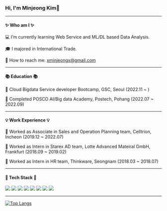 ### Hi, I'm Minjeong Kim👋

---

#### ✨ Who am I ✨
 💻 I’m currently learning Web Service and ML/DL based Data Analysis.
 
 🎓 I majored in International Trade.
 
 🙋 How to reach me: xminjeongx@gmail.com
 
 ---
 
 #### 	📚 Education 📚
 
 🏫 Cloud Bigdata Service developer Bootcamp, GSC, Seoul (2022.11 ~ )
 
 🏫 Completed POSCO AI/Big data Academy, Postech, Pohang (2022.07 ~ 2022.09)
 

---

#### 💡 Work Experience 💡
🏢 Worked as Associate in Sales and Operation Planning team, Celltrion, Incheon (2019.12 ~ 2022.07)

🏢 Worked as Intern in Starex AD team, Lotte Advanced Mateiral GmbH, Frankfurt (2018.09 ~ 2019.02)

🏢 Worked as Intern in HR team, Thinkware, Seongnam (2018.03 ~ 2018.07)

---

#### 📌 Tech Stack 📌 
<img src="https://img.shields.io/badge/Python-3776AB?style=for-the-badge&logo=Python&logoColor=white"> <img src="https://img.shields.io/badge/Jupyter-F37626?style=for-the-badge&logo=Jupyter&logoColor=white"> <img src="https://img.shields.io/badge/OpenCV-5C3EE8?style=for-the-badge&logo=OpenCV&logoColor=white"> <img src="https://img.shields.io/badge/YOLO-00FFFF?style=for-the-badge&logo=YOLO&logoColor=white"> <img src="https://img.shields.io/badge/Keras-D00000?style=for-the-badge&logo=Keras&logoColor=white"> <img src="https://img.shields.io/badge/Pytorch-EE4C2C?style=for-the-badge&logo=Pytorch&logoColor=white"> <img src="https://img.shields.io/badge/MySQL-4479A1?style=for-the-badge&logo=MySQL&logoColor=white"> <img src="https://img.shields.io/badge/django-092E20?style=for-the-badge&logo=django&logoColor=white">

---
[![Top Langs](https://github-readme-stats.vercel.app/api/top-langs/?username=minjeongkeem&layout=compact)](https://github.com/minjeongkeem/github-readme-stats)
